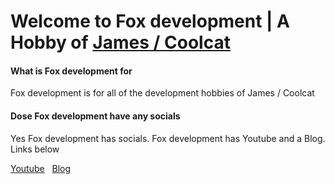 # Welcome to Fox development | A Hobby of [James / Coolcat](https://github.com/coolcat3467)

#### What is Fox development for

Fox development is for all of the development hobbies of James / Coolcat

#### Dose Fox development have any socials

Yes Fox development has socials.  Fox development has Youtube and a Blog. Links below


[Youtube](https://youtube.com/@foxdev1010)
&nbsp;
[Blog](https://foxdev10.hashnode.dev)
&nbsp;
